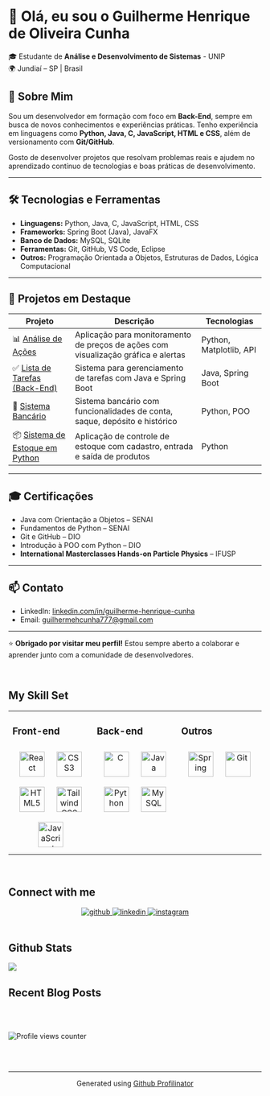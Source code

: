 # 👋 Olá, eu sou o Guilherme Henrique de Oliveira Cunha

🎓 Estudante de **Análise e Desenvolvimento de Sistemas** - UNIP  
🌍 Jundiaí – SP | Brasil

## 🚀 Sobre Mim

Sou um desenvolvedor em formação com foco em **Back-End**, sempre em busca de novos conhecimentos e experiências práticas. Tenho experiência em linguagens como **Python, Java, C, JavaScript, HTML e CSS**, além de versionamento com **Git/GitHub**.

Gosto de desenvolver projetos que resolvam problemas reais e ajudem no aprendizado contínuo de tecnologias e boas práticas de desenvolvimento.

---

## 🛠️ Tecnologias e Ferramentas

- **Linguagens:** Python, Java, C, JavaScript, HTML, CSS
- **Frameworks:** Spring Boot (Java), JavaFX
- **Banco de Dados:** MySQL, SQLite
- **Ferramentas:** Git, GitHub, VS Code, Eclipse
- **Outros:** Programação Orientada a Objetos, Estruturas de Dados, Lógica Computacional

---

## 📂 Projetos em Destaque

| Projeto | Descrição | Tecnologias |
|--------|-----------|-------------|
| 📊 [Análise de Ações](https://github.com/guilhermecunha777/analysis) | Aplicação para monitoramento de preços de ações com visualização gráfica e alertas | Python, Matplotlib, API |
| ✅ [Lista de Tarefas (Back-End)](https://github.com/guilhermecunha777/lista-de-tarefas) | Sistema para gerenciamento de tarefas com Java e Spring Boot | Java, Spring Boot |
| 🏦 [Sistema Bancário](https://github.com/guilhermecunha777/sistema-bancario) | Sistema bancário com funcionalidades de conta, saque, depósito e histórico | Python, POO |
| 📦 [Sistema de Estoque em Python](https://github.com/guilhermecunha777/estoque-em-python) | Aplicação de controle de estoque com cadastro, entrada e saída de produtos | Python |


---

## 🎓 Certificações

- Java com Orientação a Objetos – SENAI
- Fundamentos de Python – SENAI
- Git e GitHub – DIO
- Introdução à POO com Python – DIO
- **International Masterclasses Hands-on Particle Physics** – IFUSP

---

## 📫 Contato

- LinkedIn: [linkedin.com/in/guilherme-henrique-cunha](https://www.linkedin.com/in/guilherme-henrique-cunha)
- Email: guilhermehcunha777@gmail.com

---

⭐ **Obrigado por visitar meu perfil!** Estou sempre aberto a colaborar e aprender junto com a comunidade de desenvolvedores.
  
  

<br/>  


## My Skill Set  
<table><tr><td valign="top" width="33%">



### Front-end  
<div align="center">  
<a href="https://reactjs.org/" target="_blank"><img style="margin: 10px" src="https://profilinator.rishav.dev/skills-assets/react-original-wordmark.svg" alt="React" height="50" /></a>  
<a href="https://www.w3schools.com/css/" target="_blank"><img style="margin: 10px" src="https://profilinator.rishav.dev/skills-assets/css3-original-wordmark.svg" alt="CSS3" height="50" /></a>  
<a href="https://en.wikipedia.org/wiki/HTML5" target="_blank"><img style="margin: 10px" src="https://profilinator.rishav.dev/skills-assets/html5-original-wordmark.svg" alt="HTML5" height="50" /></a>  
<a href="https://www.tailwindcss.com/" target="_blank"><img style="margin: 10px" src="https://profilinator.rishav.dev/skills-assets/tailwindcss.svg" alt="Tailwind CSS" height="50" /></a>  
<a href="https://www.javascript.com/" target="_blank"><img style="margin: 10px" src="https://profilinator.rishav.dev/skills-assets/javascript-original.svg" alt="JavaScript" height="50" /></a>  
</div>

</td><td valign="top" width="33%">



### Back-end  
<div align="center">  
<a href="https://www.cprogramming.com/" target="_blank"><img style="margin: 10px" src="https://profilinator.rishav.dev/skills-assets/c-original.svg" alt="C" height="50" /></a>  
<a href="https://www.java.com/" target="_blank"><img style="margin: 10px" src="https://profilinator.rishav.dev/skills-assets/java-original-wordmark.svg" alt="Java" height="50" /></a>  
<a href="https://www.python.org/" target="_blank"><img style="margin: 10px" src="https://profilinator.rishav.dev/skills-assets/python-original.svg" alt="Python" height="50" /></a>  
<a href="https://www.mysql.com/" target="_blank"><img style="margin: 10px" src="https://profilinator.rishav.dev/skills-assets/mysql-original-wordmark.svg" alt="MySQL" height="50" /></a>  
</div>

</td><td valign="top" width="33%">



### Outros  
<div align="center">  
<a href="https://docs.spring.io/spring-framework/docs/3.0.x/reference/expressions.html#:~:text=The%20Spring%20Expression%20Language%20(SpEL,and%20basic%20string%20templating%20functionality." target="_blank"><img style="margin: 10px" src="https://profilinator.rishav.dev/skills-assets/springio-icon.svg" alt="Spring" height="50" /></a>  
<a href="https://github.com/" target="_blank"><img style="margin: 10px" src="https://profilinator.rishav.dev/skills-assets/git-scm-icon.svg" alt="Git" height="50" /></a>  
</div>

</td></tr></table>  

<br/>  


## Connect with me  
<div align="center">
<a href="https://github.com/guilhermecunha777" target="_blank">
<img src=https://img.shields.io/badge/github-%2324292e.svg?&style=for-the-badge&logo=github&logoColor=white alt=github style="margin-bottom: 5px;" />
</a>
<a href="https://linkedin.com/in/guilhermecunha00" target="_blank">
<img src=https://img.shields.io/badge/linkedin-%231E77B5.svg?&style=for-the-badge&logo=linkedin&logoColor=white alt=linkedin style="margin-bottom: 5px;" />
</a>
<a href="https://instagram.com/sou0gui" target="_blank">
<img src=https://img.shields.io/badge/instagram-%23000000.svg?&style=for-the-badge&logo=instagram&logoColor=white alt=instagram style="margin-bottom: 5px;" />
</a>  
</div>  
  

<br/>  


## Github Stats  
<img src="https://github-readme-stats.vercel.app/api?username=guilhermecunha777&show_icons=true&count_private=true&hide_border=true" align="left" />  

<br/>  


## Recent Blog Posts  
  

<br/>  

  

<br/>  

![Profile views counter](https://komarev.com/ghpvc/?username=guilhermecunha777&&style=flat-square)  
  

<br/>  


<br />

----
<div align="center">Generated using <a href="https://profilinator.rishav.dev/" target="_blank">Github Profilinator</a></div>
